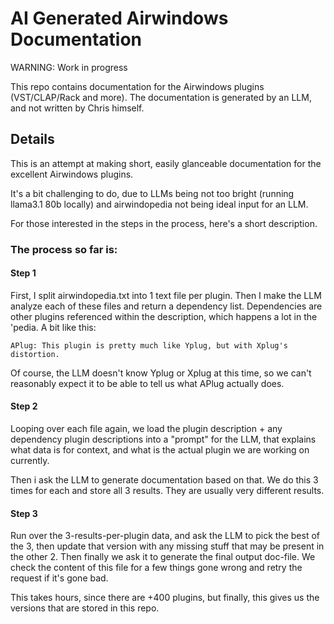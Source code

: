 # AI Generated Airwindows Documentation

WARNING: Work in progress

This repo contains documentation for the Airwindows plugins (VST/CLAP/Rack and more). The documentation is generated by an LLM, and not written by Chris himself.

## Details

This is an attempt at making short, easily glanceable documentation for the excellent Airwindows plugins.

It's a bit challenging to do, due to LLMs being not too bright (running llama3.1 80b locally) and airwindopedia not being ideal input for an LLM.

For those interested in the steps in the process, here's a short description.

### The process so far is:

#### Step 1

First, I split airwindopedia.txt into 1 text file per plugin. Then I make the LLM analyze each of these files and return a dependency list. Dependencies are other plugins referenced within the description, which happens a lot in the 'pedia. A bit like this:

    APlug: This plugin is pretty much like Yplug, but with Xplug's distortion.

Of course, the LLM doesn't know Yplug or Xplug at this time, so we can't reasonably expect it to be able to tell us what APlug actually does.

#### Step 2

Looping over each file again, we load the plugin description + any dependency plugin descriptions into a "prompt" for the LLM,
that explains what data is for context, and what is the actual plugin we are working on currently.

Then i ask the LLM to generate documentation based on that. We do this 3 times for each and store all 3 results. They are usually very different results.

#### Step 3

Run over the 3-results-per-plugin data, and ask the LLM to pick the best of the 3, then update that version with any missing stuff that may be present in the other 2. Then finally we ask it to generate the final output doc-file. We check the content of this file for a few things gone wrong and retry the request if it's gone bad.

This takes hours, since there are +400 plugins, but finally, this gives us the versions that are stored in this repo.
